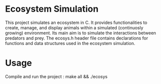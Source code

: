 # Ecosystem Simulation
This project simulates an ecosystem in C. It provides functionalities to create, manage, and display animals within a simulated (continuosly growing) environment. Its main aim is to simulate the interactions between predators and prey.
The ecosys.h header file contains declarations for functions and data structures used in the ecosystem simulation.
# Usage
Compile and run the project : 
make all && ./ecosys
